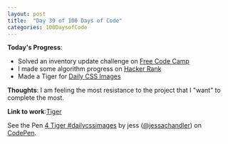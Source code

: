 ```yaml
---
layout: post
title:  "Day 39 of 100 Days of Code"
categories: 100DaysofCode
---
```

**Today's Progress**:
+ Solved an inventory update challenge on [Free Code Camp](https://www.freecodecamp.com)
+ I made some algorithm progress on [Hacker Rank](http://www.hackerrank.com) 
+ Made a Tiger for [Daily CSS Images](http://challenges.codingartist.io/daily-css-images/)

**Thoughts**: I am feeling the most resistance to the project that I "want" to complete the most.    

**Link to work**:[Tiger](https://codepen.io/jessachandler/pen/brWZXE/)
<p data-height="373" data-theme-id="0" data-slug-hash="brWZXE" data-default-tab="result" data-user="jessachandler" data-embed-version="2" data-pen-title="4 Tiger #dailycssimages" class="codepen">See the Pen <a href="https://codepen.io/jessachandler/pen/brWZXE/">4 Tiger #dailycssimages</a> by jess (<a href="https://codepen.io/jessachandler">@jessachandler</a>) on <a href="https://codepen.io">CodePen</a>.</p>
<script async src="https://production-assets.codepen.io/assets/embed/ei.js"></script>
